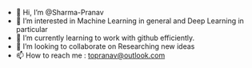 - 👋 Hi, I’m @Sharma-Pranav
- 👀 I’m interested in Machine Learning in general and Deep Learning in particular
- 🌱 I’m currently learning to work with github efficiently.
- 💞️ I’m looking to collaborate on Researching new ideas
- 📫 How to reach me : topranav@outlook.com

<!---
Sharma-Pranav/Sharma-Pranav is a ✨ special ✨ repository because its `README.md` (this file) appears on your GitHub profile.
You can click the Preview link to take a look at your changes.
--->
